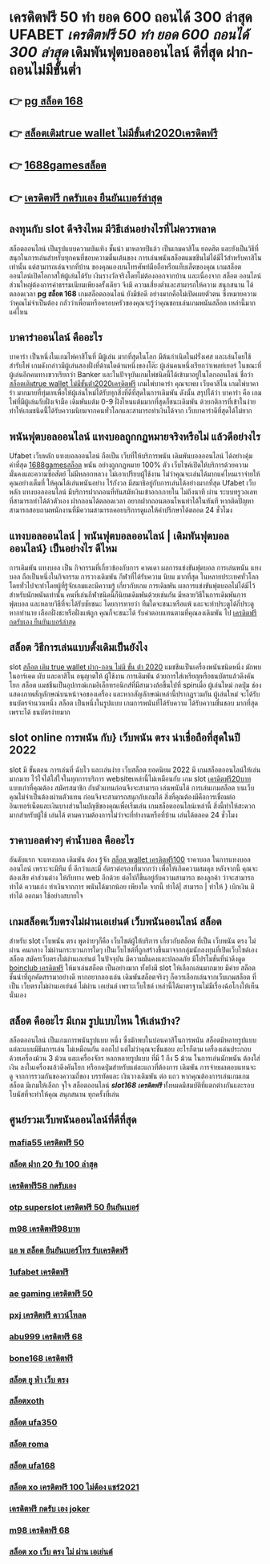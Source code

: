 # เครดิตฟรี 50 ทำ ยอด 600 ถอนได้ 300 ล่าสุด UFABET ***เครดิตฟรี 50 ทำ ยอด 600 ถอนได้ 300 ล่าสุด***  เดิมพันฟุตบอลออนไลน์ ดีที่สุด ฝาก-ถอนไม่มีขั้นต่ำ

## 👉 [pg สล็อต 168](https://mabet.net/credit-free-50/)
## 👉 [สล็อตเติมtrue wallet ไม่มีขั้นต่ํา2020เครดิตฟรี](https://mabet.net/)
## 👉 [1688gamesสล็อต](https://mabet.net/20-free-100/)
## 👉 [เครดิตฟรี กดรับเอง ยืนยันเบอร์ล่าสุด](https://mabet.net/20-free-100/)

## ลงทุนกับ slot ดีจริงไหม มีวิธีเล่นอย่างไรที่ไม่ควรพลาด

 สล็อตออนไลน์ เป็นรูปแบบความบันเทิง ชั้นนำ มาหลายปีแล้ว เป็นเกมคาสิโน ยอดฮิต และยังเป็นวิธีที่สนุกในการเล่นสำหรับทุกคนที่ชอบความตื่นเต้นของ การเล่นพนันสล็อตแมชชีนไม่ได้มีไว้สำหรับคาสิโนเท่านั้น แต่สามารถเล่นจากที่บ้าน ของคุณเองบนโทรศัพท์มือถือหรือแท็บเล็ตของคุณ เกมสล็อตออนไลน์เปิดโอกาสให้ผู้เล่นได้รับ เงินรางวัลจริงโดยไม่ต้องออกจากบ้าน และเนื่องจาก สล็อต ออนไลน์ส่วนใหญ่ต้องการค่าธรรมเนียมเพียงครั้งเดียว จึงมี ความเสี่ยงต่ำและสามารถให้ความ สนุกสนาน  ได้ตลอดเวลา  **pg สล็อต 168** เกมสล็อตออนไลน์ ยังมีข้อดี อย่างมากคือไม่เปิดเผยตัวตน ซึ่งหมายความว่าคุณไม่จำเป็นต้อง กลัวว่าเพื่อนหรือครอบครัวของคุณจะรู้ว่าคุณชอบเล่นเกมพนันสล็อต เหล่านี้มากแค่ไหน


## บาคาร่าออนไลน์ คืออะไร  

บาคาร่า เป็นหนึ่งในเกมไพ่คาสิโนที่  มีผู้เล่น มากที่สุดในโลก มีต้นกำเนิดในฝรั่งเศส และเล่นโดยใช้สำรับไพ่ เกมดังกล่าวมีผู้เล่นสองฝั่งที่ด้านใดด้านหนึ่งของโต๊ะ ผู้เล่นคนหนึ่งเรียกว่าเพลย์เยอร์ ในขณะที่ผู้เล่นอีกคนทางขวาเรียกว่า  Banker และในปัจจุบันเกมไพ่ชนิดนี้ได้เข้ามาอยู่ในโลกออนไลน์ ชื่อว่า [สล็อตเติมtrue wallet ไม่มีขั้นต่ํา2020เครดิตฟรี](https://mabet.net/20-free-100/)  เกมไพ่บาคาร่า  คุณจะพบ เว็บคาสิโน เกมไพ่บาคาร่า มากมายที่ทุ่มเทเพื่อให้ผู้เล่นใหม่ได้รับทุกสิ่งที่ดีที่สุดในการเดิมพัน ดังนั้น สรุปได้ว่า บาคาร่า คือ เกมไพ่ที่มีผู้เล่นกับฝั่งเจ้ามือ เดิมพันแต้ม 0-9 ฝั่งไหนแต้มมากที่สุดก็ชนะเดิมพัน ด้วยกติการที่เข้าในง่าย ทำให้เกมชนิดนี้่ได้รับความนิยมจากคนทั่วโลกและสามารถทำเงินได้จาก  เว็บบาคาร่าดีที่สุดได้ไม่ยาก




##  พนันฟุตบอลออนไลน์   แทงบอลถูกกฏหมายจริงหรือไม่ แล้วดีอย่างไร 

 Ufabet เว็บหลัก แทงบอลออนไลน์ ถือเป็น เว็บที่ให้บริการพนัน เดิมพันบอลออนไลน์ ได้อย่างคุ้มค่าที่สุด  [1688gamesสล็อต](https://mabet.net/20-free-100/) พนัน อย่างถูกกฏหมาย 100% ตัว เว็บไซค์เปิดให้บริการด้วยความมั่นคงและความซื่อสัตย์  ไม่มีหลอกหลวง ไม่เอาเปรียบผู้ใช้งาน ไม่ว่าคุณจะเล่นได้มากแค่ไหนเราจ่ายให้คุณอย่างเต็มที่ ให้คุณได้เล่นพนันอย่าง ไร้กังวล มีสมาธิอยู่กับการเล่นได้อย่างมากที่สุด  Ufabet เว็บหลัก  แทงบอลออนไลน์ มีบริการฝากถอนที่ทันสมัยเงินเข้าอกกภายใน  ไม่ถึงนาที ผ่าน ระบบทรูวอเลท ที่สามารถทำได้ด้วตัวเอง  ฝากถอนได้ตลอดเวลา อยากฝากถอนตอนไหนทำได้ในทันที หากติดปัญหาสามารถสอบถามพนักงานที่มีความสามารถคอยบริการดูแลให้คำปรึกษาได้ตลอด 24 ชั่วโมง

## แทงบอลออนไลน์ | พนันฟุตบอลออนไลน์ | เดิมพันฟุตบอลออนไลน์} เป็นอย่างไร  ดีไหม 

การเดิมพัน  แทงบอล เป็น กิจกรรมที่เกี่ยวข้องกับการ คาดเดา ผลการแข่งขันฟุตบอล  การเล่นพนัน  แทงบอล  ถือเป็นหนึ่งในกิจกรรม การวางเดิมพัน กีฬาที่ได้รับความ นิยม มากที่สุด ในหลายประเทศทั่วโลก โดยทั่วไปจะทำโดยผู้ที่รู้จักเกมและมีความรู้ เกี่ยวกับเกม การเดิมพัน ผลการแข่งขันฟุตบอลไม่ได้มีไว้สำหรับนักพนันเท่านั้น คนที่เล่นกีฬาชนิดนี้ก็นิยมเดิมพันด้วยเช่นกัน มีหลายวิธีในการเดิมพันการฟุตบอล และหลายวิธีที่จะได้รับชัยชนะ โดยการทายว่า ทีมใดจะชนะหรือแพ้ และจะทำประตูได้กี่ประตู หากทำนาย เลือกฝั่งชะหรือฝั่งแพ้ถูก คุณก็จะชนะได้ รับค่าตอบแทนตามที่คุณลงเดิมพัน ไป [เครดิตฟรี กดรับเอง ยืนยันเบอร์ล่าสุด](https://mabet.net/register/)

## สล็อต  วิธีการเล่นแบบดั้งเดิมเป็นยังไง

 slot [สล็อต เติม true wallet ฝาก-ถอน ไม่มี ขั้น ต่ํา 2020](https://mabet.net/register/) แมชชีนเป็นเครื่องพนันชนิดหนึ่ง มักพบในอาร์เคด ผับ และคาสิโน อนุญาตให้ ผู้ใช้งาน การเดิมพัน ด้วยการใส่เหรียญหรือธนบัตรแล้วดึงคันโยก สล็อต แมชชีนเป็นอุปกรณ์เกมอิเล็กทรอนิกส์ที่มีสามวงล้อขึ้นไปที่ spinเมื่อ ผู้เล่นใหม่ กดปุ่ม ช่องแสดงภาพสัญลักษณ์บนหน้าจอของเครื่อง และหากสัญลักษณ์เหล่านี้ปรากฏรวมกัน  ผู้เล่นใหม่ จะได้รับ ธนบัตรจำนวนหนึ่ง สล็อต เป็นหนึ่งในรูปแบบ  เกมการพนันที่ได้รับความ ได้รับความชื่นชอบ มากที่สุดเพราะได้ ธนบัตรง่ายมาก


##  slot online  การพนัน กับ} เว็บพนัน ตรง   น่าเชื่อถือที่สุดในปี 2022 

 slot  มี ขั้นตอน การเล่นที่ ฉับไว  และเล่นง่าย  เว็บสล็อต ยอดนิยม 2022 มี เกมสล็อตออนไลน์ให้เล่นมากมาย ไว้ใจได้ใส่ใจในทุกการบริการ websiteเหล่านี้ไม่เหมือนกับ เกม slot  [เครดิตฟรี20บาท](https://member.mabet.net/?action=login) แบบเก่าที่คุณต้อง สมัครสมาชิก กับตัวแทนก่อนจึงจะสามารถ เล่นพนันได้ การเล่นเกมสล็อต บนเว็บ คุณไม่จำเป็นต้องผ่านตัวแทน ก่อนจึงจะสามารถสนุกกับเกมได้ สิ่งที่คุณต้องมีคือการเชื่อมต่ออินเทอร์เน็ตและเงินบางส่วนในบัญชีของคุณเพื่อเริ่มเล่น เกมสล็อตออนไลน์เหล่านี้ สิ่งนี้ทำให้สะดวกมากสำหรับผู้ใช้ เล่นได้ ตามความต้องการไม่ว่าจะที่ทำงานหรือที่บ้าน เล่นได้ตลอด 24 ชั่วโมง

## ราคาบอลต่างๆ ค่าน้ำบอล คืออะไร

 อันดับแรก จะแทงบอล เดิมพัน  ต้อง  รู้จัก  [สล็อต wallet เครดิตฟรี100](https://mabet.net/credit-free-50/) ราคาบอล  ในการแทงบอลออนไลน์  เพราะจะมีทีม ที่ ดีกว่าและมี อัตราต่อรองที่มากกว่า เพื่อให้เกิดความสมดุล   หลังจากนี้  คุณจะต้องเสีย  ค่าส่วนต่าง ให้กับทาง  web  อีกด้วย ต่อไปก็ขึ้นอยู่กับความสามารถ  ของลูกค้า  ว่าจะสามารถ ทำได้ ความเก่ง ทำเงินจากการ  พนันได้มากน้อย เพียงใด  จากนี้ ทำได้| สามารถ | ทำให้ }  เบิกเงิน   มีทำได้ ออกมา  ใช้อย่างสบายใจ

##  เกมสล็อตเว็บตรงไม่ผ่านเอเย่นต์   เว็บพนันออนไลน์ สล็อต 

สำหรับ slot   เว็บพนัน ตรง   พูดง่ายๆก็คือ เว็บไซต์ผู้ให้บริการ เกี่ยวกับสล็อต  ที่เป็น  เว็บพนัน ตรง   ไม่ผ่าน คนกลาง  ไม่ผ่านกระบวนการใดๆ เป็นเว็บไซต์ที่ถูกสร้างขึ้นมาจากกลุ่มนักลงทุนที่เปิดเว็บไซต์เอง  สล็อต   สมัครเว็บตรงไม่ผ่านเอเย่นต์  ในปัจจุบัน มีความมั่นคงและปลอดภัย มีโปรโมชั่นที่น่าดึงดูด [boinclub เครดิตฟรี](https://member.mabet.net/?action=login) ให้มาเล่นสล็อต เป็นอย่างมาก ทั้งยังมี slot ให้เลือกเล่นมากมาย มีค่าย สล็อต ชั้นนำที่ถูกคัดสรรมาอย่างดี หากอยากลองเล่น เดิมพันสล็อตจริงๆ ก็ควรเลือกเล่นจากเว็บเกมสล็อต ที่เป็น เว็บตรงไม่ผ่านเอเย่นต์   ไม่ผ่าน เอเย่นต์  เพราะเว็บไซต์ เหล่านี้ได้มาตรฐานไม่มีเรื่องฉ้อโกงให้เห็นนั่นเอง


## สล็อต  คืออะไร มีเกม รูปแบบไหน ให้เล่นบ้าง?

 สล็อตออนไลน์ เป็นเกมการพนันรูปแบบ หนึ่ง ซึ่งมักพบในบ่อนคาสิโนการพนัน สล็อตมีหลายรูปแบบ แต่ละแบบมีธีมการเล่น  ไม่เหมือนกัน ออกไป แต่ไม่ว่าคุณจะชื่นชอบ อะไรก็ตาม เครื่องเล่นประกอบด้วยเครื่องม้วน 3 ม้วน และเครื่องจักร หลกหลายรูปแบบ ที่มี 1 ถึง 5 ม้วน ในการเล่นนักพนัน ต้องใส่ เงิน ลงในเครื่องแล้วดึงคันโยก หรือกดปุ่มสำหรับแต่ละแถวที่ต้องการ เดิมพัน การจ่ายผลตอบแทนจะ ดู จากการรวมกันของความถี่ของ บรรทัดและ เงินวางเดิมพัน ต่อ แถว  หากคุณต้องการเล่นเกมเกมสล็อต มีเกมให้เลือก จุใจ  สล็อตออนไลน์ ***slot168 เครดิตฟรี*** ทั้งหมดมีสมบัติที่แตกต่างกันและรอบโบนัสที่จะทำให้คุณ สนุกสนาน ทุกครั้งที่เล่น


## ศูนย์รวมเว็บพนันออนไลน์ที่ดีที่สุด

### [mafia55 เครดิตฟรี 50](https://atom.io/themes/สมัครฟรีเครดิต%20สมัคร%20รับ%20เครดิตฟรี%2088%20ล่าสุด%20008%20สล็อต%20PG%2020รับ100%20เว็บตรง100%)
### [สล็อต ฝาก 20 รับ 100 ล่าสุด](https://atom.io/themes/สมัครฟรีเครดิต%20สล็อต%20168%20008%20สล็อต%20PG%2020รับ100%20เว็บตรง100%)
### [เครดิตฟรี58 กดรับเอง](https://atom.io/themes/สมัครฟรีเครดิต%20joker%20สล็อต%20ฟรีเครดิต%20008%20สล็อต%20PG%2020รับ100%20เว็บตรง100%)
### [otp superslot เครดิตฟรี 50 ยืนยันเบอร์](https://atom.io/themes/สมัครฟรีเครดิต%20joker%20เครดิตฟรี%2050%20ไม่ต้องแชร์2021%20008%20สล็อต%20PG%2020รับ100%20เว็บตรง100%)
### [m98 เครดิตฟรี98บาท](https://atom.io/themes/สมัครฟรีเครดิต%20superslot%20เครดิตฟรี%20ยืนยันotp%20008%20สล็อต%20PG%2020รับ100%20เว็บตรง100%)
### [แอ พ สล็อต ยืนยันเบอร์โทร รับเครดิตฟรี](https://atom.io/themes/สมัครฟรีเครดิต%20pgสล็อต%20008%20สล็อต%20PG%2020รับ100%20เว็บตรง100%)
### [1ufabet เครดิตฟรี](https://atom.io/themes/สมัครฟรีเครดิต%20เว็บพนันออนไลน์%20สล็อต%20008%20สล็อต%20PG%2020รับ100%20เว็บตรง100%)
### [ae gaming เครดิตฟรี 50](https://atom.io/themes/สมัครฟรีเครดิต%20เครดิตฟรีavg168slot%20008%20สล็อต%20PG%2020รับ100%20เว็บตรง100%)
### [pxj เครดิตฟรี ดาวน์โหลด](https://atom.io/themes/สมัครฟรีเครดิต%20สล็อตฝาก-ถอน%20ไม่มี%20ขั้น%20ต่ํา%20วอ%20เลท%20เครดิตฟรี%20008%20สล็อต%20PG%2020รับ100%20เว็บตรง100%)
### [abu999 เครดิตฟรี 68](https://atom.io/themes/สมัครฟรีเครดิต%20b2y%20เครดิตฟรี%202021%20008%20สล็อต%20PG%2020รับ100%20เว็บตรง100%)
### [bone168 เครดิตฟรี](https://atom.io/themes/สมัครฟรีเครดิต%20y9.com%20เครดิตฟรี147%20008%20สล็อต%20PG%2020รับ100%20เว็บตรง100%)
### [สล็อต ยู ฟ่า เว็บ ตรง](https://atom.io/themes/สมัครฟรีเครดิต%20เครดิตฟรี%20ไม่ต้องฝาก%20ไม่ต้องแชร์%20แค่ยืนยันเบอร์%202021%20008%20สล็อต%20PG%2020รับ100%20เว็บตรง100%)
### [สล็อตxoth](https://atom.io/themes/สมัครฟรีเครดิต%20เครดิตฟรี%20กดรับเอง%202021%20ลงทะเบียน%20008%20สล็อต%20PG%2020รับ100%20เว็บตรง100%)
### [สล็อต ufa350](https://atom.io/themes/สมัครฟรีเครดิต%20fullslot%20เครดิตฟรี%2050%20บาท%20008%20สล็อต%20PG%2020รับ100%20เว็บตรง100%)
### [สล็อต roma](https://atom.io/themes/สมัครฟรีเครดิต%20เครดิตฟรี%20กดรับเอง%2030%20008%20สล็อต%20PG%2020รับ100%20เว็บตรง100%)
### [สล็อต ufa168](https://atom.io/themes/สมัครฟรีเครดิต%20เว็บตรงไม่ผ่านเอเย่นต์%20เครดิตฟรี2021%20008%20สล็อต%20PG%2020รับ100%20เว็บตรง100%)
### [สล็อต xo เครดิตฟรี 100 ไม่ต้อง แชร์2021](https://atom.io/themes/สมัครฟรีเครดิต%20superslot%20เครดิตฟรี%2050%20รับ%20otp%20008%20สล็อต%20PG%2020รับ100%20เว็บตรง100%)
### [เครดิตฟรี กดรับ เอง joker](https://atom.io/themes/สมัครฟรีเครดิต%20สล็อต%20ยู%20ฟ่า%20777%20008%20สล็อต%20PG%2020รับ100%20เว็บตรง100%)
### [m98 เครดิตฟรี 68](https://atom.io/themes/สมัครฟรีเครดิต%20สล็อต789%20008%20สล็อต%20PG%2020รับ100%20เว็บตรง100%)
### [สล็อต xo เว็บ ตรง ไม่ ผ่าน เอเย่นต์](https://atom.io/themes/สมัครฟรีเครดิต%20mafiaเครดิตฟรี50%20ล่าสุด%202564%20008%20สล็อต%20PG%2020รับ100%20เว็บตรง100%)